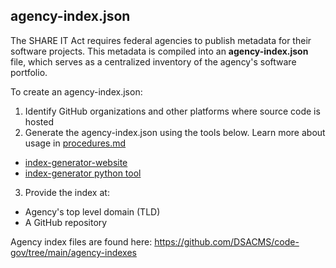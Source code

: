 ## agency-index.json

The SHARE IT Act requires federal agencies to publish metadata for their software projects. This metadata is compiled into an **agency-index.json** file, which serves as a centralized inventory of the agency's software portfolio.

To create an agency-index.json:
1. Identify GitHub organizations and other platforms where source code is hosted
2. Generate the agency-index.json using the tools below. Learn more about usage in [procedures.md](https://github.com/DSACMS/gov-codejson/blob/main/docs/procedures.md#generate-an-agency-indexjson-file-for-agencies)
  - [index-generator-website](https://dsacms.github.io/index-generator-website/)
  - [index-generator python tool](https://github.com/DSACMS/codejson-index-generator)
3. Provide the index at:
  - Agency's top level domain (TLD)
  - A GitHub repository

Agency index files are found here: https://github.com/DSACMS/code-gov/tree/main/agency-indexes
